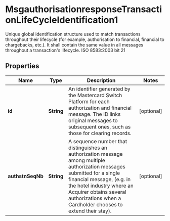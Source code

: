 

# MsgauthorisationresponseTransactionLifeCycleIdentification1

Unique global identification structure used to match transactions throughout their lifecycle (for example, authorisation to financial, financial to chargebacks, etc.). It shall contain the same value in all messages throughout a transaction's lifecycle. ISO 8583:2003 bit 21

## Properties

| Name | Type | Description | Notes |
|------------ | ------------- | ------------- | -------------|
|**id** | **String** | An identifier generated by the Mastercard Switch Platform for each authorization and financial message. The ID links original messages to subsequent ones, such as those for clearing records. |  [optional] |
|**authstnSeqNb** | **String** | A sequence number that distinguishes an authorization message among multiple authorization messages submitted for a single financial message, (e.g. in the hotel industry where an Acquirer obtains several authorizations when a Cardholder chooses to extend their stay). |  [optional] |



